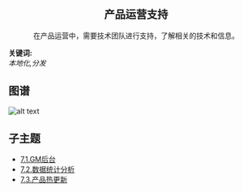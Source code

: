<h2 align="center">产品运营支持</h2>
<p align="center">在产品运营中，需要技术团队进行支持，了解相关的技术和信息。</p>

**关键词:**<br/> 
*本地化,分发*

## 图谱
![alt text](https://github.com/gonglei007/GameDevMind/blob/main/exports/7.产品运营支持.png?raw=true)

## 子主题
* [7.1.GM后台](https://github.com/gonglei007/GameDevMind/blob/main/mds/7.1.GM后台.md)
* [7.2.数据统计分析](https://github.com/gonglei007/GameDevMind/blob/main/mds/7.2.数据统计分析.md)
* [7.3.产品热更新](https://github.com/gonglei007/GameDevMind/blob/main/mds/7.3.产品热更新.md)
